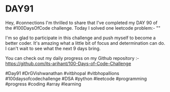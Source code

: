 # DAY91
Hey, #connections I'm thrilled to share that I've completed my DAY 90 of the #100DaysOfCode challenge. Today I solved one leetcode problem:- ""

I'm so glad to participate in this challenge and push myself to become a better coder. It's amazing what a little bit of focus and determination can do. I can't wait to see what the next 9 days bring.

You can check out my daily progress on my Github repository :- https://github.com/its-arihant/100-Days-of-Code-Challenge

#Day91 #DrGVishwanathan #vitbhopal #vitbhopallions #100daysofcodechallenge #DSA #python #leetcode #programming #progress #coding #array #learning 